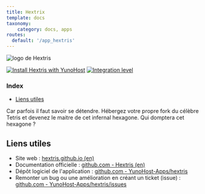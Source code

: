 ```yaml
---
title: Hextrix
template: docs
taxonomy:
    category: docs, apps
routes:
  default: '/app_hextris'
---
```


![logo de Hextris](image://hextris_logo.png?width=80)

[![Install Hextris with YunoHost](https://install-app.yunohost.org/install-with-yunohost.png)](https://install-app.yunohost.org/?app=hextris) [![Integration level](https://dash.yunohost.org/integration/hextris.svg)](https://dash.yunohost.org/appci/app/hextris)

### Index

- [Liens utiles](#liens-utiles)

Car parfois il faut savoir se détendre. Hébergez votre propre fork du célèbre Tetris et devenez le maitre de cet infernal hexagone.
Qui domptera cet hexagone ?

## Liens utiles

 + Site web : [hextris.github.io (en)](http://hextris.github.io/)
 + Documentation officielle : [github.com - Hextris (en)](https://github.com/Hextris/Hextris)
 + Dépôt logiciel de l'application : [github.com - YunoHost-Apps/hextris](https://github.com/YunoHost-Apps/hextris_ynh)
 + Remonter un bug ou une amélioration en créant un ticket (issue) : [github.com - YunoHost-Apps/hextris/issues](https://github.com/YunoHost-Apps/hextris_ynh/issues)
